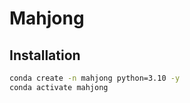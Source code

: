 # Mahjong
## Installation
```bash
conda create -n mahjong python=3.10 -y
conda activate mahjong

```
